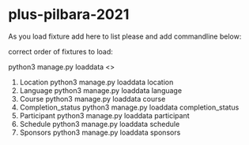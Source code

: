 # plus-pilbara-2021

As you load fixture add here to list please and add commandline below: 

correct order of fixtures to load:

python3 manage.py loaddata <>

1. Location
python3 manage.py loaddata location
2. Language
python3 manage.py loaddata language
3. Course
python3 manage.py loaddata course
4. Completion_status
python3 manage.py loaddata completion_status
5. Participant
python3 manage.py loaddata participant
6. Schedule
python3 manage.py loaddata schedule
7. Sponsors
python3 manage.py loaddata sponsors
